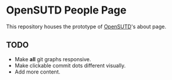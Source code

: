 # OpenSUTD People Page
This repository houses the prototype of [OpenSUTD](https://opensutd.org/)'s about page.

## TODO
- Make **all** git graphs responsive.
- Make clickable commit dots different visually.
- Add more content.
